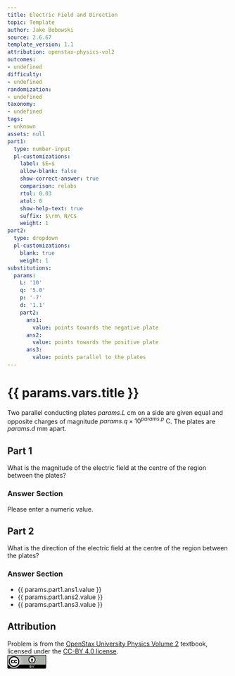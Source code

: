```yaml
---
title: Electric Field and Direction
topic: Template
author: Jake Bobowski
source: 2.6.67
template_version: 1.1
attribution: openstax-physics-vol2
outcomes:
- undefined
difficulty:
- undefined
randomization:
- undefined
taxonomy:
- undefined
tags:
- unknown
assets: null
part1:
  type: number-input
  pl-customizations:
    label: $E=$
    allow-blank: false
    show-correct-answer: true
    comparison: relabs
    rtol: 0.03
    atol: 0
    show-help-text: true
    suffix: $\rm\ N/C$
    weight: 1
part2:
  type: dropdown
  pl-customizations:
    blank: true
    weight: 1
substitutions:
  params:
    L: '10'
    q: '5.0'
    p: '-7'
    d: '1.1'
    part2:
      ans1:
        value: points towards the negative plate
      ans2:
        value: points towards the positive plate
      ans3:
        value: points parallel to the plates
---
```

# {{ params.vars.title }}
Two parallel conducting plates ${{params.L}}\textrm{ cm}$ on a side are given equal and opposite charges of magnitude ${{params.q}}\times 10^{ {{params.p}} }\textrm{ C}$.
The plates are ${{params.d}} \textrm{ mm}$ apart.

## Part 1

What is the magnitude of the electric field at the centre of the region between the plates?

### Answer Section

Please enter a numeric value.

## Part 2

What is the direction of the electric field at the centre of the region between the plates?

### Answer Section

- {{ params.part1.ans1.value }}
- {{ params.part1.ans2.value }}
- {{ params.part1.ans3.value }}

## Attribution

Problem is from the [OpenStax University Physics Volume 2](https://openstax.org/details/books/university-physics-volume-2) textbook, licensed under the [CC-BY 4.0 license](https://creativecommons.org/licenses/by/4.0/).<br>![Image representing the Creative Commons 4.0 BY license.](https://raw.githubusercontent.com/firasm/bits/master/by.png)